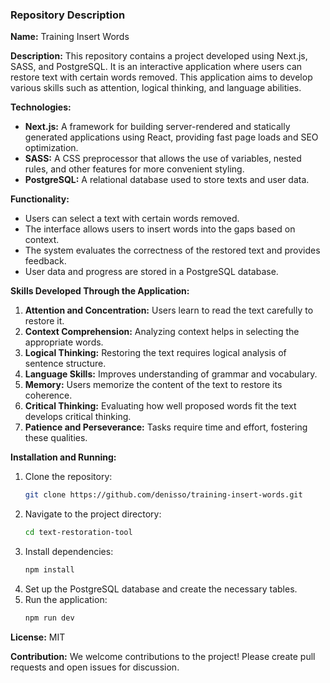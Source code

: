 ### Repository Description

**Name:** Training Insert Words

**Description:**
This repository contains a project developed using Next.js, SASS, and PostgreSQL. It is an interactive application where users can restore text with certain words removed. This application aims to develop various skills such as attention, logical thinking, and language abilities.

**Technologies:**
- **Next.js:** A framework for building server-rendered and statically generated applications using React, providing fast page loads and SEO optimization.
- **SASS:** A CSS preprocessor that allows the use of variables, nested rules, and other features for more convenient styling.
- **PostgreSQL:** A relational database used to store texts and user data.

**Functionality:**
- Users can select a text with certain words removed.
- The interface allows users to insert words into the gaps based on context.
- The system evaluates the correctness of the restored text and provides feedback.
- User data and progress are stored in a PostgreSQL database.

**Skills Developed Through the Application:**
1. **Attention and Concentration:** Users learn to read the text carefully to restore it.
2. **Context Comprehension:** Analyzing context helps in selecting the appropriate words.
3. **Logical Thinking:** Restoring the text requires logical analysis of sentence structure.
4. **Language Skills:** Improves understanding of grammar and vocabulary.
5. **Memory:** Users memorize the content of the text to restore its coherence.
6. **Critical Thinking:** Evaluating how well proposed words fit the text develops critical thinking.
7. **Patience and Perseverance:** Tasks require time and effort, fostering these qualities.

**Installation and Running:**
1. Clone the repository:
   ```bash
   git clone https://github.com/denisso/training-insert-words.git
   ```
2. Navigate to the project directory:
   ```bash
   cd text-restoration-tool
   ```
3. Install dependencies:
   ```bash
   npm install
   ```
4. Set up the PostgreSQL database and create the necessary tables.
5. Run the application:
   ```bash
   npm run dev
   ```

**License:** MIT

**Contribution:** We welcome contributions to the project! Please create pull requests and open issues for discussion.
